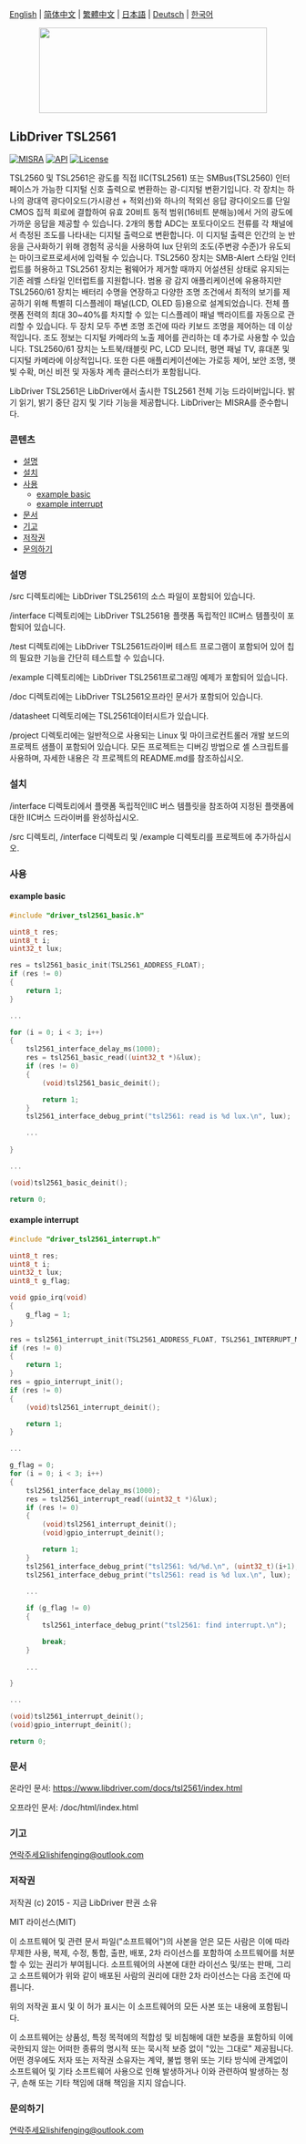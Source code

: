 [English](/README.md) | [ 简体中文](/README_zh-Hans.md) | [繁體中文](/README_zh-Hant.md) | [日本語](/README_ja.md) | [Deutsch](/README_de.md) | [한국어](/README_ko.md)

<div align=center>
<img src="/doc/image/logo.svg" width="400" height="150"/>
</div>

## LibDriver TSL2561

[![MISRA](https://img.shields.io/badge/misra-compliant-brightgreen.svg)](/misra/README.md) [![API](https://img.shields.io/badge/api-reference-blue.svg)](https://www.libdriver.com/docs/tsl2561/index.html) [![License](https://img.shields.io/badge/license-MIT-brightgreen.svg)](/LICENSE)

TSL2560 및 TSL2561은 광도를 직접 IIC(TSL2561) 또는 SMBus(TSL2560) 인터페이스가 가능한 디지털 신호 출력으로 변환하는 광-디지털 변환기입니다. 각 장치는 하나의 광대역 광다이오드(가시광선 + 적외선)와 하나의 적외선 응답 광다이오드를 단일 CMOS 집적 회로에 결합하여 유효 20비트 동적 범위(16비트 분해능)에서 거의 광도에 가까운 응답을 제공할 수 있습니다. 2개의 통합 ADC는 포토다이오드 전류를 각 채널에서 측정된 조도를 나타내는 디지털 출력으로 변환합니다. 이 디지털 출력은 인간의 눈 반응을 근사화하기 위해 경험적 공식을 사용하여 lux 단위의 조도(주변광 수준)가 유도되는 마이크로프로세서에 입력될 수 있습니다. TSL2560 장치는 SMB-Alert 스타일 인터럽트를 허용하고 TSL2561 장치는 펌웨어가 제거할 때까지 어설션된 상태로 유지되는 기존 레벨 스타일 인터럽트를 지원합니다. 범용 광 감지 애플리케이션에 유용하지만 TSL2560/61 장치는 배터리 수명을 연장하고 다양한 조명 조건에서 최적의 보기를 제공하기 위해 특별히 디스플레이 패널(LCD, OLED 등)용으로 설계되었습니다. 전체 플랫폼 전력의 최대 30~40%를 차지할 수 있는 디스플레이 패널 백라이트를 자동으로 관리할 수 있습니다. 두 장치 모두 주변 조명 조건에 따라 키보드 조명을 제어하는 데 이상적입니다. 조도 정보는 디지털 카메라의 노출 제어를 관리하는 데 추가로 사용할 수 있습니다. TSL2560/61 장치는 노트북/태블릿 PC, LCD 모니터, 평면 패널 TV, 휴대폰 및 디지털 카메라에 이상적입니다. 또한 다른 애플리케이션에는 가로등 제어, 보안 조명, 햇빛 수확, 머신 비전 및 자동차 계측 클러스터가 포함됩니다.

LibDriver TSL2561은 LibDriver에서 출시한 TSL2561 전체 기능 드라이버입니다. 밝기 읽기, 밝기 중단 감지 및 기타 기능을 제공합니다. LibDriver는 MISRA를 준수합니다.

### 콘텐츠

  - [설명](#설명)
  - [설치](#설치)
  - [사용](#사용)
    - [example basic](#example-basic)
    - [example interrupt](#example-interrupt)
  - [문서](#문서)
  - [기고](#기고)
  - [저작권](#저작권)
  - [문의하기](#문의하기)

### 설명

/src 디렉토리에는 LibDriver TSL2561의 소스 파일이 포함되어 있습니다.

/interface 디렉토리에는 LibDriver TSL2561용 플랫폼 독립적인 IIC버스 템플릿이 포함되어 있습니다.

/test 디렉토리에는 LibDriver TSL2561드라이버 테스트 프로그램이 포함되어 있어 칩의 필요한 기능을 간단히 테스트할 수 있습니다.

/example 디렉토리에는 LibDriver TSL2561프로그래밍 예제가 포함되어 있습니다.

/doc 디렉토리에는 LibDriver TSL2561오프라인 문서가 포함되어 있습니다.

/datasheet 디렉토리에는 TSL2561데이터시트가 있습니다.

/project 디렉토리에는 일반적으로 사용되는 Linux 및 마이크로컨트롤러 개발 보드의 프로젝트 샘플이 포함되어 있습니다. 모든 프로젝트는 디버깅 방법으로 셸 스크립트를 사용하며, 자세한 내용은 각 프로젝트의 README.md를 참조하십시오.

### 설치

/interface 디렉토리에서 플랫폼 독립적인IIC 버스 템플릿을 참조하여 지정된 플랫폼에 대한 IIC버스 드라이버를 완성하십시오.

/src 디렉토리, /interface 디렉토리 및 /example 디렉토리를 프로젝트에 추가하십시오.

### 사용

#### example basic

```C
#include "driver_tsl2561_basic.h"

uint8_t res;
uint8_t i;
uint32_t lux;

res = tsl2561_basic_init(TSL2561_ADDRESS_FLOAT);
if (res != 0)
{
    return 1;
}

...

for (i = 0; i < 3; i++)
{
    tsl2561_interface_delay_ms(1000);
    res = tsl2561_basic_read((uint32_t *)&lux);
    if (res != 0)
    {
        (void)tsl2561_basic_deinit();

        return 1;
    }
    tsl2561_interface_debug_print("tsl2561: read is %d lux.\n", lux);

    ...
    
}

...

(void)tsl2561_basic_deinit();

return 0;
```

#### example interrupt

```c
#include "driver_tsl2561_interrupt.h"

uint8_t res;
uint8_t i;
uint32_t lux;
uint8_t g_flag;

void gpio_irq(void)
{
    g_flag = 1;
}

res = tsl2561_interrupt_init(TSL2561_ADDRESS_FLOAT, TSL2561_INTERRUPT_MODE_EVERY_ADC_CYCLE, 10, 100);
if (res != 0)
{
    return 1;
}
res = gpio_interrupt_init();
if (res != 0)
{
    (void)tsl2561_interrupt_deinit();

    return 1;
}

...

g_flag = 0;
for (i = 0; i < 3; i++)
{
    tsl2561_interface_delay_ms(1000);
    res = tsl2561_interrupt_read((uint32_t *)&lux);
    if (res != 0)
    {
        (void)tsl2561_interrupt_deinit();
        (void)gpio_interrupt_deinit();

        return 1;
    }
    tsl2561_interface_debug_print("tsl2561: %d/%d.\n", (uint32_t)(i+1), (uint32_t)times);
    tsl2561_interface_debug_print("tsl2561: read is %d lux.\n", lux);

    ...
    
    if (g_flag != 0)
    {
        tsl2561_interface_debug_print("tsl2561: find interrupt.\n");

        break;
    }
    
    ...

}

...

(void)tsl2561_interrupt_deinit();
(void)gpio_interrupt_deinit();

return 0;
```

### 문서

온라인 문서: https://www.libdriver.com/docs/tsl2561/index.html

오프라인 문서: /doc/html/index.html

### 기고

연락주세요lishifenging@outlook.com

### 저작권

저작권 (c) 2015 - 지금 LibDriver 판권 소유

MIT 라이선스(MIT)

이 소프트웨어 및 관련 문서 파일("소프트웨어")의 사본을 얻은 모든 사람은 이에 따라 무제한 사용, 복제, 수정, 통합, 출판, 배포, 2차 라이선스를 포함하여 소프트웨어를 처분할 수 있는 권리가 부여됩니다. 소프트웨어의 사본에 대한 라이선스 및/또는 판매, 그리고 소프트웨어가 위와 같이 배포된 사람의 권리에 대한 2차 라이선스는 다음 조건에 따릅니다.

위의 저작권 표시 및 이 허가 표시는 이 소프트웨어의 모든 사본 또는 내용에 포함됩니다.

이 소프트웨어는 상품성, 특정 목적에의 적합성 및 비침해에 대한 보증을 포함하되 이에 국한되지 않는 어떠한 종류의 명시적 또는 묵시적 보증 없이 "있는 그대로" 제공됩니다. 어떤 경우에도 저자 또는 저작권 소유자는 계약, 불법 행위 또는 기타 방식에 관계없이 소프트웨어 및 기타 소프트웨어 사용으로 인해 발생하거나 이와 관련하여 발생하는 청구, 손해 또는 기타 책임에 대해 책임을 지지 않습니다.

### 문의하기

연락주세요lishifenging@outlook.com